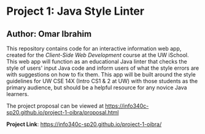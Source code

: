 # Project 1: Java Style Linter
## Author: Omar Ibrahim

This repository contains code for an interactive information web app, created for the _Client-Side Web Development_ course at the UW iSchool. This web app will function as an educational Java linter that checks the style of users' input Java code and inform users of what the style errors are with suggestions on how to fix them. This app will be built around the style guidelines for UW CSE 14X (Intro CS1 & 2 at UW) with those students as the primary audience, but should be a helpful resource for any novice Java learners.

The project proposal can be viewed at <https://info340c-sp20.github.io/project-1-oibra/proposal.html>

**Project Link**: <https://info340c-sp20.github.io/project-1-oibra/>

